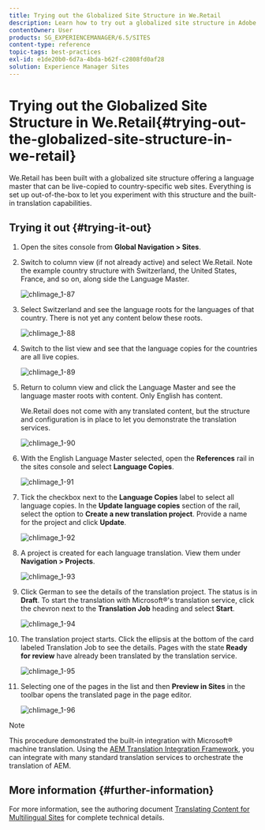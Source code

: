 ```yaml
---
title: Trying out the Globalized Site Structure in We.Retail
description: Learn how to try out a globalized site structure in Adobe Experience Manager using We.Retail.
contentOwner: User
products: SG_EXPERIENCEMANAGER/6.5/SITES
content-type: reference
topic-tags: best-practices
exl-id: e1de20b0-6d7a-4bda-b62f-c2808fd0af28
solution: Experience Manager Sites
---
```

# Trying out the Globalized Site Structure in We.Retail{#trying-out-the-globalized-site-structure-in-we-retail}

We.Retail has been built with a globalized site structure offering a language master that can be live-copied to country-specific web sites. Everything is set up out-of-the-box to let you experiment with this structure and the built-in translation capabilities.

## Trying it out {#trying-it-out}

1. Open the sites console from **Global Navigation > Sites**.
1. Switch to column view (if not already active) and select We.Retail. Note the example country structure with Switzerland, the United States, France, and so on, along side the Language Master.

   ![chlimage_1-87](assets/chlimage_1-87a.png)

1. Select Switzerland and see the language roots for the languages of that country. There is not yet any content below these roots.

   ![chlimage_1-88](assets/chlimage_1-88a.png)

1. Switch to the list view and see that the language copies for the countries are all live copies.

   ![chlimage_1-89](assets/chlimage_1-89a.png)

1. Return to column view and click the Language Master and see the language master roots with content. Only English has content.

   We.Retail does not come with any translated content, but the structure and configuration is in place to let you demonstrate the translation services.

   ![chlimage_1-90](assets/chlimage_1-90a.png)

1. With the English Language Master selected, open the **References** rail in the sites console and select **Language Copies**.

   ![chlimage_1-91](assets/chlimage_1-91.png)

1. Tick the checkbox next to the **Language Copies** label to select all language copies. In the **Update language copies** section of the rail, select the option to **Create a new translation project**. Provide a name for the project and click **Update**.

   ![chlimage_1-92](assets/chlimage_1-92.png)

1. A project is created for each language translation. View them under **Navigation > Projects**.

   ![chlimage_1-93](assets/chlimage_1-93.png)

1. Click German to see the details of the translation project. The status is in **Draft**. To start the translation with Microsoft&reg;'s translation service, click the chevron next to the **Translation Job** heading and select **Start**.

   ![chlimage_1-94](assets/chlimage_1-94.png)

1. The translation project starts. Click the ellipsis at the bottom of the card labeled Translation Job to see the details. Pages with the state **Ready for review** have already been translated by the translation service.

   ![chlimage_1-95](assets/chlimage_1-95.png)

1. Selecting one of the pages in the list and then **Preview in Sites** in the toolbar opens the translated page in the page editor.

   ![chlimage_1-96](assets/chlimage_1-96.png)

>[!NOTE]
>
>This procedure demonstrated the built-in integration with Microsoft&reg; machine translation. Using the [AEM Translation Integration Framework](/help/sites-administering/translation.md), you can integrate with many standard translation services to orchestrate the translation of AEM.

## More information {#further-information}

For more information, see the authoring document [Translating Content for Multilingual Sites](/help/sites-administering/translation.md) for complete technical details.

